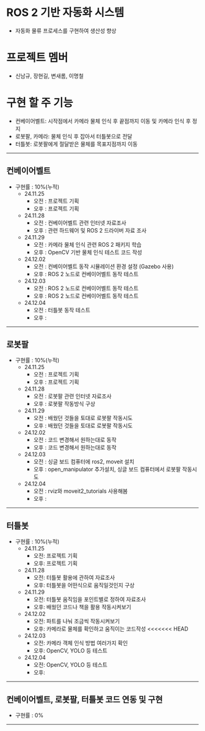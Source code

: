 # ROS 2 기반 자동화 시스템
- 자동화 물류 프로세스를 구현하여 생산성 향상
# 프로젝트 멤버
- 신남규, 장현길, 변새롬, 이명철
# 구현 할 주 기능
- 컨베이어벨트: 시작점에서 카메라 물체 인식 후 끝점까지 이동 및 카메라 인식 후 정지
- 로봇팔, 카메라: 물체 인식 후 잡아서 터틀봇으로 전달
- 터틀봇: 로봇팔에게 절달받은 물체를 목표지점까지 이동
<hr/>

## 컨베이어벨트
- 구현률 : 10%(누적)
  - 24.11.25  
    - 오전 : 프로젝트 기획
    - 오후 : 프로젝트 기획
  - 24.11.28  
    - 오전 : 컨베이어벨트 관련 인터넷 자료조사  
    - 오후 : 관련 하드웨어 및 ROS 2 드라이버 자료 조사  
  - 24.11.29  
    - 오전 : 카메라 물체 인식 관련 ROS 2 패키지 학습  
    - 오후 : OpenCV 기반 물체 인식 테스트 코드 작성  
  - 24.12.02  
    - 오전 : 컨베이어벨트 동작 시뮬레이션 환경 설정 (Gazebo 사용)  
    - 오후 : ROS 2 노드로 컨베이어벨트 동작 테스트
  - 24.12.03  
    - 오전 : ROS 2 노드로 컨베이어벨트 동작 테스트
    - 오후 : ROS 2 노드로 컨베이어벨트 동작 테스트
  - 24.12.04
    - 오전 : 터틀봇 동작 테스트
    - 오후 :  


<hr/>

## 로봇팔
- 구현률 : 10%(누적)
  - 24.11.25  
    - 오전 : 프로젝트 기획
    - 오후 : 프로젝트 기획
  - 24.11.28  
    - 오전 : 로봇팔 관련 인터넷 자료조사  
    - 오후 : 로봇팔 작동방식 구상 
  - 24.11.29  
    - 오전 : 배웠던 것들을 토대로 로봇팔 작동시도
    - 오후 : 배웠던 것들을 토대로 로봇팔 작동시도
  - 24.12.02  
    - 오전 : 코드 변경해서 원하는대로 동작
    - 오후 : 코드 변경해서 원하는대로 동작
  - 24.12.03
    - 오전 : 싱글 보드 컴퓨터에 ros2, moveit 설치
    - 오후 : open_manipulator 추가설치, 싱글 보드 컴퓨터에서 로봇팔 작동시도
  - 24.12.04
    - 오전 : rviz와 moveit2_tutorials 사용해봄
    - 오후 : 


<hr/> 

## 터틀봇
- 구현률 : 10%(누적)
  - 24.11.25
    - 오전: 프로젝트 기획
    - 오후: 프로젝트 기획
  - 24.11.28
    - 오전: 터틀봇 활용에 관하여 자료조사
    - 오후: 터틀봇을 어떤식으로 움직일것인지 구상
  - 24.11.29
    - 오전: 터틀봇 움직임을 포인트별로 정하여 자료조사
    - 오후: 배웠던 코드나 책을 활용 작동시켜보기
  - 24.12.02
    - 오전: 파트를 나눠 조금씩 작동시켜보기
    - 오후: 카메라로 물체를 확인하고 움직이는 코드작성
<<<<<<< HEAD
  - 24.12.03
    - 오전: 카메라 객체 인식 방법 여러가지 확인
    - 오후: OpenCV, YOLO 등 테스트
  - 24.12.04
    - 오전: OpenCV, YOLO 등 테스트
    - 오후: 
  
<hr/>

## 컨베이어벨트, 로봇팔, 터틀봇 코드 연동 및 구현
- 구현률 : 0%


<hr/>
